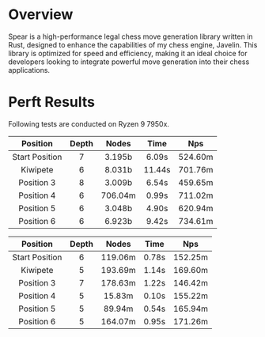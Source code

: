 # Overview
 Spear is a high-performance legal chess move generation library written in Rust, designed to enhance the capabilities of my chess engine, Javelin. This library is optimized for speed and efficiency, making it an ideal choice for developers looking to integrate powerful move generation into their chess applications. 
# Perft Results
 Following tests are conducted on Ryzen 9 7950x.

| Position | Depth | Nodes | Time | Nps |
| :-: | :-: | :-: | :-: | :-: |
| Start Position | 7 | 3.195b | 6.09s | 524.60m |
| Kiwipete | 6 | 8.031b | 11.44s | 701.76m |
| Position 3 | 8 | 3.009b | 6.54s | 459.65m |
| Position 4 | 6 | 706.04m | 0.99s | 711.02m |
| Position 5 | 6 | 3.048b | 4.90s | 620.94m |
| Position 6 | 6 | 6.923b | 9.42s | 734.61m |

| Position | Depth | Nodes | Time | Nps |
| :-: | :-: | :-: | :-: | :-: |
| Start Position | 6 | 119.06m | 0.78s | 152.25m |
| Kiwipete | 5 | 193.69m | 1.14s | 169.60m |
| Position 3 | 7 | 178.63m | 1.22s | 146.42m |
| Position 4 | 5 | 15.83m | 0.10s | 155.22m |
| Position 5 | 5 | 89.94m | 0.54s | 165.94m |
| Position 6 | 5 | 164.07m | 0.95s | 171.26m |
